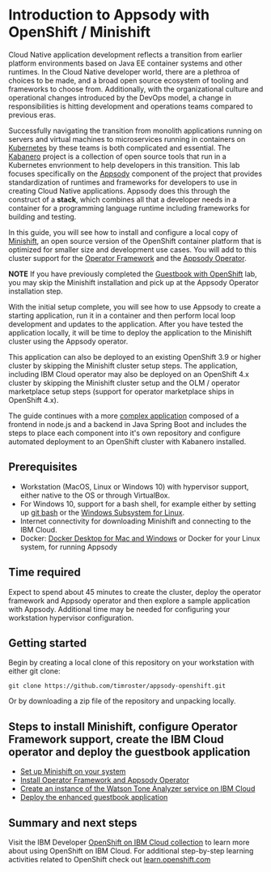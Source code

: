 # Introduction to Appsody with OpenShift / Minishift

Cloud Native application development reflects a transition from earlier platform environments based on Java EE container systems and other runtimes. In the Cloud Native developer world, there are a plethroa of choices to be made, and a broad open source ecosystem of tooling and frameworks to choose from. Additionally, with the organizational culture and operational changes introduced by the DevOps model, a change in responsibilities is hitting development and operations teams compared to previous eras.

Successfully navigating the transition from monolith applications running on servers and virtual machines to microservices running in containers on [Kubernetes](https://kubernetes.io) by these teams is both complicated and essential. The [Kabanero](https://kabanero.io) project is a collection of open source tools that run in a Kubernetes envrionment to help developers in this transition. This lab focuses specifically on the [Appsody](https://appsody.dev) component of the project that provides standardization of runtimes and frameworks for developers to use in creating Cloud Native applications. Appsody does this through the construct of a **stack**, which combines all that a developer needs in a container for a programming language runtime including frameworks for building and testing.

In this guide, you will see how to install and configure a local copy of [Minishift](https://www.okd.io/minishift/), an open source version of the OpenShift container platform that is optimized for smaller size and development use cases. You will add to this cluster support for the [Operator Framework](https://github.com/operator-framework/) and the [Appsody Operator](https://github.com/appsody/appsody-operator).

**NOTE** If you have previously completed the [Guestbook with OpenShift](https://github.com/timroster/guestbook-openshift) lab, you may skip the Minishift installation and pick up at the Appsody Operator installation step.

With the initial setup complete, you will see how to use Appsody to create a starting application, run it in a container and then perform local loop development and updates to the application. After you have tested the application locally, it will be time to deploy the application to the Minishift cluster using the Appsody operator.

This application can also be deployed to an existing OpenShift 3.9 or higher cluster by skipping the Minishift cluster setup steps. The application, including IBM Cloud operator may also be deployed on an OpenShift 4.x cluster by skipping the Minishift cluster setup and the OLM / operator marketplace setup steps (support for operator marketplace ships in OpenShift 4.x).

The guide continues with a more [complex application](https://github.com/IBM/appsody-sample-quote-app) composed of a frontend in node.js and a backend in Java Spring Boot and includes the steps to place each component into it's own repository and configure automated deployment to an OpenShift cluster with Kabanero installed.

## Prerequisites

* Workstation (MacOS, Linux or Windows 10) with hypervisor support, either native to the OS or through VirtualBox.
* For Windows 10, support for a bash shell, for example either by setting up [git bash](https://gitforwindows.org/) or the [Windows Subsystem for Linux](https://docs.microsoft.com/en-us/windows/wsl/install-win10).
* Internet connectivity for downloading Minishift and connecting to the IBM Cloud.
* Docker: [Docker Desktop for Mac and Windows](https://www.docker.com/products/docker-desktop) or Docker for your Linux system, for running Appsody

## Time required

Expect to spend about 45 minutes to create the cluster, deploy the operator framework and Appsody operator and then explore a sample application with Appsody. Additional time may be needed for configuring your workstation hypervisor configuration.

## Getting started

Begin by creating a local clone of this repository on your workstation with either git clone:

```text
git clone https://github.com/timroster/appsody-openshift.git
```

Or by downloading a zip file of the repository and unpacking locally.

## Steps to install Minishift, configure Operator Framework support, create the IBM Cloud operator and deploy the guestbook application

* [Set up Minishift on your system](workshop/minishift.md)
* [Install Operator Framework and Appsody Operator](workshop/appsody-operator.md)
* [Create an instance of the Watson Tone Analyzer service on IBM Cloud](workshop/create-tone.md)
* [Deploy the enhanced guestbook application](workshop/deploy-guestbook.md)

## Summary and next steps

Visit the IBM Developer [OpenShift on IBM Cloud collection](https://developer.ibm.com/collections/openshift-on-ibm/) to learn more about using OpenShift on IBM Cloud. For additional step-by-step learning activities related to OpenShift check out [learn.openshift.com](https://learn.openshift.com)
